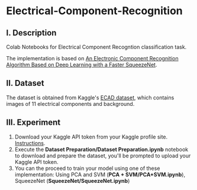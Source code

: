 # Electrical-Component-Recognition

## I. Description
Colab Notebooks for Electrical Component Recogntion classification task.

The implementation is based on [An Electronic Component Recognition Algorithm Based on Deep Learning with a Faster SqueezeNet](https://www.hindawi.com/journals/mpe/2020/2940286/).

## II. Dataset
The dataset is obtained from Kaggle's [ECAD dataset](https://www.kaggle.com/datasets/mrojer/electronic-components-for-automatic-detection), which contains images of 11 electrical components and background.

## III. Experiment
1. Download your Kaggle API token from your Kaggle profile site. [Instructions](https://www.kaggle.com/docs/api).
2. Execute the **Dataset Preparation/Dataset Preparation.ipynb** notebook to download and prepare the dataset, you'll be prompted to upload your Kaggle API token.
3. You can the proceed to train your model using one of these implementation: Using PCA and SVM (**PCA + SVM/PCA+SVM.ipynb**), SqueezeNet (**SqueezeNet/SqueezeNet.ipynb**)

